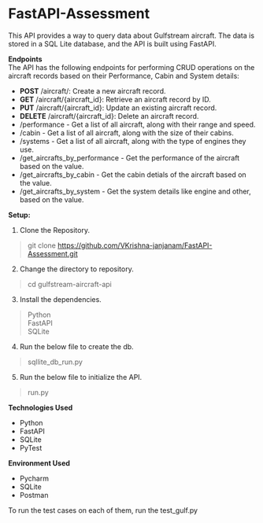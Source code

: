 # FastAPI-Assessment

This API provides a way to query data about Gulfstream aircraft. The data is stored in a SQL Lite database, and the API is built using FastAPI.

**Endpoints**  
The API has the following endpoints for performing CRUD operations on the aircraft records based on
their Performance, Cabin and System details:

* **POST** /aircraft/: Create a new aircraft record.
* **GET** /aircraft/{aircraft_id}: Retrieve an aircraft record by ID.
* **PUT** /aircraft/{aircraft_id}: Update an existing aircraft record.
* **DELETE** /aircraft/{aircraft_id}: Delete an aircraft record.
* /performance - Get a list of all aircraft, along with their range and speed.
* /cabin - Get a list of all aircraft, along with the size of their cabins.
* /systems - Get a list of all aircraft, along with the type of engines they use.
* /get_aircrafts_by_performance - Get the performance of the aircraft based on the value.
* /get_aircrafts_by_cabin - Get the cabin detials of the aircraft based on the value.
* /get_aircrafts_by_system - Get the system details like engine and other, based on the value.


**Setup:**
1. Clone the Repository.
>git clone https://github.com/VKrishna-janjanam/FastAPI-Assessment.git
2. Change the directory to repository.
>cd gulfstream-aircraft-api
3. Install the dependencies.
> Python  
> FastAPI  
> SQLite
4. Run the below file to create the db.
>sqllite_db_run.py
5. Run the below file to initialize the API.
>run.py


**Technologies Used**
* Python
* FastAPI
* SQLite
* PyTest

**Environment Used**
* Pycharm
* SQLite
* Postman

To run the test cases on each of them, run the test_gulf.py
